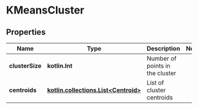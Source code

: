 
# KMeansCluster

## Properties
| Name | Type | Description | Notes |
| ------------ | ------------- | ------------- | ------------- |
| **clusterSize** | **kotlin.Int** | Number of points in the cluster |  |
| **centroids** | [**kotlin.collections.List&lt;Centroid&gt;**](Centroid.md) | List of cluster centroids |  |



